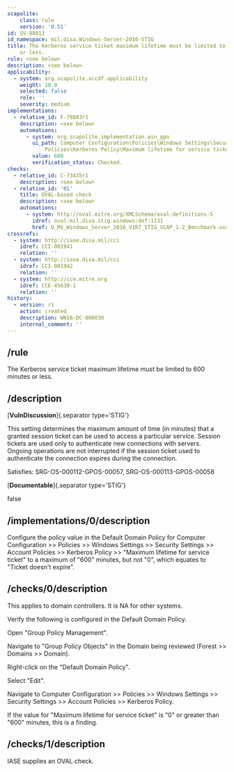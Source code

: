 ```yaml
---
scapolite:
    class: rule
    version: '0.51'
id: SV-88013
id_namespace: mil.disa.Windows-Server-2016-STIG
title: The Kerberos service ticket maximum lifetime must be limited to 600 minutes
    or less.
rule: <see below>
description: <see below>
applicability:
  - system: org.scapolite.xccdf.applicability
    weight: 10.0
    selected: false
    role: ''
    severity: medium
implementations:
  - relative_id: F-79803r1
    description: <see below>
    automations:
      - system: org.scapolite.implementation.win_gpo
        ui_path: Computer Configuration\Policies\Windows Settings\Security Settings\Account
            Policies\Kerberos Policy\Maximum lifetime for service ticket
        value: 600
        verification_status: Checked.
checks:
  - relative_id: C-73435r1
    description: <see below>
  - relative_id: '01'
    title: OVAL-based check
    description: <see below>
    automations:
      - system: http://oval.mitre.org/XMLSchema/oval-definitions-5
        idref: oval:mil.disa.stig.windows:def:1131
        href: U_MS_Windows_Server_2016_V1R7_STIG_SCAP_1-2_Benchmark-oval.xml
crossrefs:
  - system: http://iase.disa.mil/cci
    idref: CCI-001941
    relation: ''
  - system: http://iase.disa.mil/cci
    idref: CCI-001942
    relation: ''
  - system: http://cce.mitre.org
    idref: CCE-45630-1
    relation: ''
history:
  - version: r1
    action: created
    description: WN16-DC-000030
    internal_comment: ''
---
```



## /rule

The Kerberos service ticket maximum lifetime must be limited to 600 minutes or less.

## /description

[**VulnDiscussion**]{.separator type='STIG'}

This setting determines the maximum amount of time (in minutes) that a granted session ticket can be used to access a particular service. Session tickets are used only to authenticate new connections with servers. Ongoing operations are not interrupted if the session ticket used to authenticate the connection expires during the connection.

Satisfies: SRG-OS-000112-GPOS-00057, SRG-OS-000113-GPOS-00058

[**Documentable**]{.separator type='STIG'}

false

## /implementations/0/description

Configure the policy value in the Default Domain Policy for Computer Configuration >> Policies >> Windows Settings >> Security Settings >> Account Policies >> Kerberos Policy >> "Maximum lifetime for service ticket" to a maximum of "600" minutes, but not "0", which equates to "Ticket doesn't expire".

## /checks/0/description

This applies to domain controllers. It is NA for other systems.

Verify the following is configured in the Default Domain Policy.

Open "Group Policy Management".

Navigate to "Group Policy Objects" in the Domain being reviewed (Forest >> Domains >> Domain).

Right-click on the "Default Domain Policy".

Select "Edit".

Navigate to Computer Configuration >> Policies >> Windows Settings >> Security Settings >> Account Policies >> Kerberos Policy.

If the value for "Maximum lifetime for service ticket" is "0" or greater than "600" minutes, this is a finding.

## /checks/1/description

IASE supplies an OVAL check.
